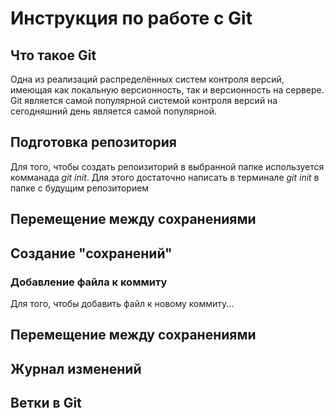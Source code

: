 # Инструкция по работе с Git

## Что такое Git

Одна из реализаций распределённых систем контроля версий, имеющая как локальную версионность, так и версионность на сервере. Git является самой популярной системой контроля версий на сегодняшний день является самой популярной.  

## Подготовка репозитория

Для того, чтобы создать репоизиторий в выбранной папке используется комманада *git init*.
Для этого достаточно написать в терминале *git init* в папке с будущим репозиторием

## Перемещение между сохранениями

## Создание "сохранений"

### Добавление файла к коммиту

Для того, чтобы добавить файл к новому коммиту...  

## Перемещение между сохранениями

## Журнал изменений

## Ветки в Git

